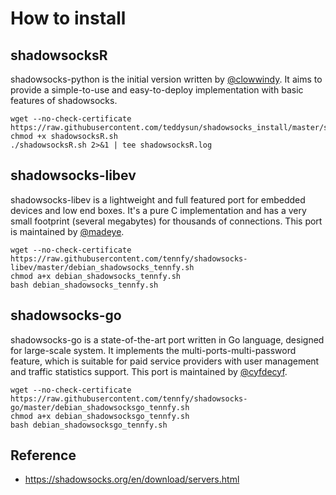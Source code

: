 # How to install 

## shadowsocksR

shadowsocks-python is the initial version written by
[@clowwindy](https://github.com/clowwindy). It aims to provide a
simple-to-use and easy-to-deploy implementation with basic features of
shadowsocks.

```
wget --no-check-certificate https://raw.githubusercontent.com/teddysun/shadowsocks_install/master/shadowsocksR.sh
chmod +x shadowsocksR.sh
./shadowsocksR.sh 2>&1 | tee shadowsocksR.log
```

## shadowsocks-libev

shadowsocks-libev is a lightweight and full featured port for embedded
devices and low end boxes. It's a pure C implementation and has a very
small footprint (several megabytes) for thousands of connections. This
port is maintained by [@madeye](https://github.com/madeye).

```
wget --no-check-certificate https://raw.githubusercontent.com/tennfy/shadowsocks-libev/master/debian_shadowsocks_tennfy.sh
chmod a+x debian_shadowsocks_tennfy.sh
bash debian_shadowsocks_tennfy.sh
```

## shadowsocks-go

shadowsocks-go is a state-of-the-art port written in Go language,
designed for large-scale system. It implements the
multi-ports-multi-password feature, which is suitable for paid service
providers with user management and traffic statistics support. This
port is maintained by [@cyfdecyf](https://github.com/cyfdecyf).

```
wget --no-check-certificate https://raw.githubusercontent.com/tennfy/shadowsocks-go/master/debian_shadowsocksgo_tennfy.sh
chmod a+x debian_shadowsocksgo_tennfy.sh
bash debian_shadowsocksgo_tennfy.sh
```

## Reference

- https://shadowsocks.org/en/download/servers.html

